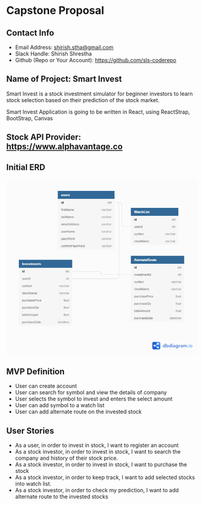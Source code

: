 # Capstone Proposal 
## Contact Info 
* Email Address: shirish.stha@gmail.com
* Slack Handle: Shirish Shrestha
* Github (Repo or Your Account): https://github.com/sls-coderepo

## Name of Project: Smart Invest

Smart Invest is a stock investment simulator for beginner investors to learn stock selection based on their prediction of the stock market.

Smart Invest Application is going to be written in React, using ReactStrap, BootStrap, Canvas

## Stock API Provider:  https://www.alphavantage.co

## Initial ERD

<img src="docs/smartInvest_ERD.png">

## MVP Definition
* User can create account
* User can search for symbol and view the details of company
* User selects the symbol to invest and enters the select amount
* User can add symbol to a watch list 
* User can add alternate route on the invested stock 


## User Stories 
* As a user, in order to invest in stock, I want to register an account
* As a stock investor, in order to invest in stock, I want to search the company  and history of their stock price.
* As a stock investor, in order to invest in stock, I want to purchase the stock 
* As a stock investor, in order to keep track, I want to add selected stocks into watch list.
* As a stock investor, in order to check my prediction, I want to add alternate route to the invested stocks






